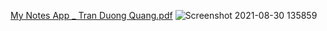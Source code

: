 [My Notes App _  Tran Duong Quang.pdf](https://github.com/duongquang18it3/UI-UX-Design/files/7074785/My.Notes.App._.Tran.Duong.Quang.pdf)
![Screenshot 2021-08-30 135859](https://user-images.githubusercontent.com/44544391/131298538-3364f2a1-ffa6-4c28-9c99-84bb10366483.jpg)


